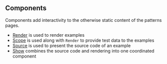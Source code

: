 Components
----

Components add interactivity to the otherwise static content
of the patterns pages.

- [Render](/components/Render) is used to render examples
- [Scope](/components/Scope) is used along with `Render` to provide
  test data to the examples
- [Source](/components/Source) is used to present the source code
  of an example
- [Show](/components/Show) combines the source code and rendering
  into one coordinated component

